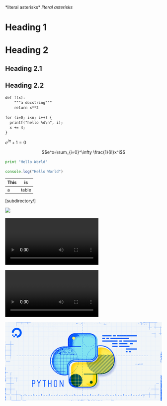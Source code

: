 \*literal asterisks\*
 *literal asterisks*

 # Heading 1
 # Heading 2
 ## Heading 2.1
 ## Heading 2.2

    def f(x):
        """a docstring"""
        return x**2

    for (i=0; i<n; i++) {
      printf("hello %d\n", i);
      x += 4;
    }

$e^{i\pi} + 1 = 0$

$$e^x=\sum_{i=0}^\infty \frac{1}{i!}x^i$$

```python
print "Hello World"
```

```javascript
console.log("Hello World")
```

| This | is   |
|------|------|
|   a  | table|

[subdirectory/]<filename>

<img src="../images/python_logo.svg" />

<video controls src="../images/animation.m4v">animation</video>

<video controls src="https://www.youtube.com/watch?v=Z1Yd7upQsXY&ab_channel=CSDojo">animation</video>

![pycon-logo.jpg](img/035575f2985fe451d86e717d73691e533a1a00545d7230900ed786341dc3c882.jpg)
